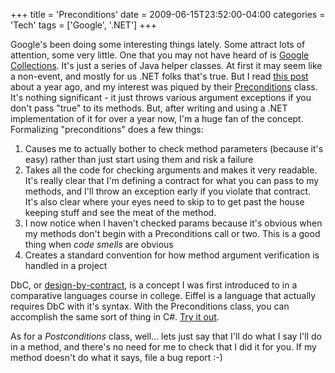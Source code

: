 +++
title = 'Preconditions'
date = 2009-06-15T23:52:00-04:00
categories = 'Tech'
tags = ['Google', '.NET']
+++

Google's been doing some interesting things lately. Some attract lots of attention, some very little. One that you may not have heard of is [Google Collections](http://google-collections.googlecode.com/). It's just a series of Java helper classes. At first it may seem like a non-event, and mostly for us .NET folks that's true. But I read [this post](http://publicobject.com/2007/09/coding-in-small-with-google-collections_08.html) about a year ago, and my interest was piqued by their [Preconditions](http://google-collections.googlecode.com/svn/trunk/javadoc/com/google/common/base/Preconditions.html) class. It's nothing significant - it just throws various argument exceptions if you don't pass "true" to its methods. But, after writing and using a .NET implementation of it for over a year now, I'm a huge fan of the concept. Formalizing "preconditions" does a few things:

1. Causes me to actually bother to check method parameters (because it's easy) rather than just start using them and risk a failure
1. Takes all the code for checking arguments and makes it very readable. It's really clear that I'm defining a contract for what you can pass to my methods, and I'll throw an exception early if you violate that contract. It's also clear where your eyes need to skip to to get past the house keeping stuff and see the meat of the method.
1. I now notice when I haven't checked params because it's obvious when my methods don't begin with a Preconditions call or two. This is a good thing when _code smells_ are obvious
1. Creates a standard convention for how method argument verification is handled in a project

DbC, or [design-by-contract](http://en.wikipedia.org/wiki/Design_by_contract), is a concept I was first introduced to in a comparative languages course in college. Eiffel is a language that actually requires DbC with it's syntax. With the Preconditions class, you can accomplish the same sort of thing in C#. [Try it out](http://groups.google.com/group/mattmc3/web/Preconditions.zip).

As for a _Postconditions_ class, well... lets just say that I'll do what I say I'll do in a method, and there's no need for me to check that I did it for you. If my method doesn't do what it says, file a bug report :-)
